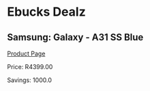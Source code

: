 
# Ebucks Dealz
## Samsung: Galaxy - A31 SS Blue
[Product Page](https://www.ebucks.com/web/shop/productSelected.do?prodId=1081980260&catId=842820660)

Price: R4399.00

Savings: 1000.0


	